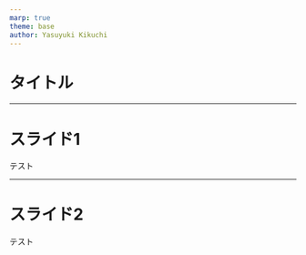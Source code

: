 ```yaml
---
marp: true
theme: base
author: Yasuyuki Kikuchi
---
```

<!--
class: title
paginate: false
-->

# タイトル

---

<!--
class: slide
paginate: true
-->

# スライド1

テスト

---

# スライド2

テスト
